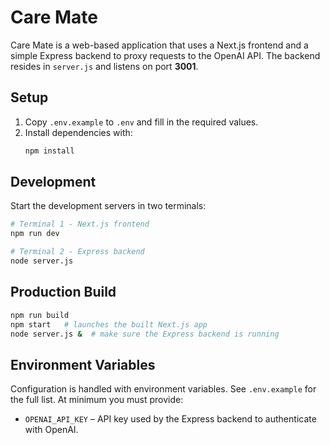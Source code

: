 # Care Mate

Care Mate is a web-based application that uses a Next.js frontend and a simple Express backend to proxy requests to the OpenAI API. The backend resides in `server.js` and listens on port **3001**.

## Setup

1. Copy `.env.example` to `.env` and fill in the required values.
2. Install dependencies with:
   ```bash
   npm install
   ```

## Development

Start the development servers in two terminals:

```bash
# Terminal 1 - Next.js frontend
npm run dev

# Terminal 2 - Express backend
node server.js
```

## Production Build

```bash
npm run build
npm start   # launches the built Next.js app
node server.js &  # make sure the Express backend is running
```

## Environment Variables

Configuration is handled with environment variables. See `.env.example` for the full list. At minimum you must provide:

- `OPENAI_API_KEY` – API key used by the Express backend to authenticate with OpenAI.
